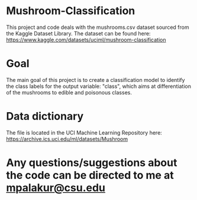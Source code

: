 # Mushroom-Classification
This project and code deals with the mushrooms.csv dataset sourced from the Kaggle Dataset Library. The dataset can be found here: https://www.kaggle.com/datasets/uciml/mushroom-classification
# Goal
The main goal of this project is to create a classification model to identify the class labels for the output variable: "class", which aims at differentiation of the mushrooms to edible and poisonous classes.
# Data dictionary 
The file is located in the UCI Machine Learning Repository here: https://archive.ics.uci.edu/ml/datasets/Mushroom

# Any questions/suggestions about the code can be directed to me at mpalakur@csu.edu
